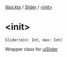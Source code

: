 [libui.ktx](../index.md) / [Slider](index.md) / [&lt;init&gt;](./-init-.md)

# &lt;init&gt;

`Slider(min: Int, max: Int)`

Wrapper class for [uiSlider](../../libui/ui-slider.md)

